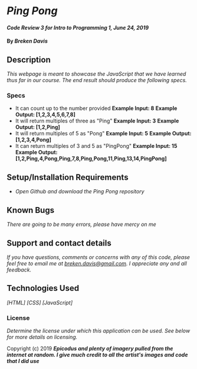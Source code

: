 # _Ping Pong_

#### _Code Review 3 for Intro to Programming 1, June 24, 2019_

#### By _**Breken Davis**_

## Description

_This webpage is meant to showcase the JavaScript that we have learned thus far in our course. The end result should produce the following specs._

### Specs
* It can count up to the number provided
  **Example Input: 8**
  **Example Output: [1,2,3,4,5,6,7,8]**
* It will return multiples of three as "Ping"
  **Example Input: 3**
  **Example Output: [1,2,Ping]**
* It will return multiples of 5 as "Pong"
  **Example Input: 5**
  **Example Output: [1,2,3,4,Pong]**
* It can return multiples of 3 and 5 as "PingPong"
  **Example Input: 15**
  **Example Output: [1,2,Ping,4,Pong,Ping,7,8,Ping,Pong,11,Ping,13,14,PingPong]**

## Setup/Installation Requirements

* _Open Github and download the Ping Pong repository_

## Known Bugs

_There are going to be many errors, please have mercy on me_

## Support and contact details

_If you have questions, comments or concerns with any of this code, please feel free to email me at breken.davis@gmail.com. I appreciate any and all feedback._

## Technologies Used

_[HTML]_
_[CSS]_
_[JavaScript]_

### License

*Determine the license under which this application can be used.  See below for more details on licensing.*

Copyright (c) 2019 **_Epicodus and plenty of imagery pulled from the internet at random. I give much credit to all the artist's images and code that I did use_**
